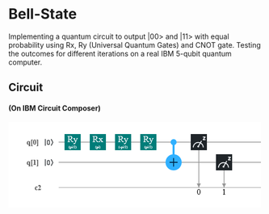 # Bell-State
Implementing a quantum circuit to output |00> and |11> with equal probability using Rx, Ry (Universal Quantum Gates) and CNOT gate. Testing the outcomes for different iterations on a real IBM 5-qubit quantum computer.
<h2>Circuit</h2>
<h4>(On IBM Circuit Composer)</h4>
<img src="circuit.png">

